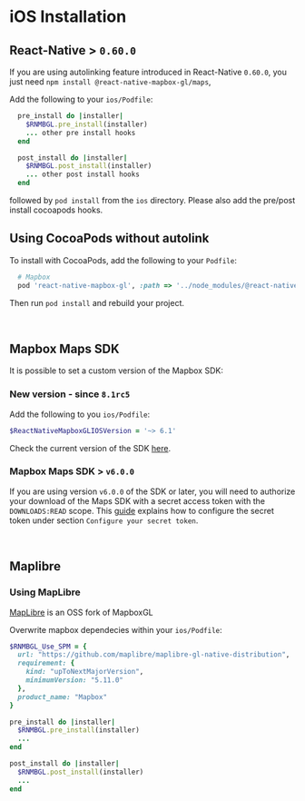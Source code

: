 # iOS Installation

## React-Native > `0.60.0`

If you are using autolinking feature introduced in React-Native `0.60.0`, you just need `npm install @react-native-mapbox-gl/maps`, 

Add the following to your `ios/Podfile`:

```ruby
  pre_install do |installer|
    $RNMBGL.pre_install(installer)
    ... other pre install hooks
  end
```

```ruby
  post_install do |installer|
    $RNMBGL.post_install(installer)
    ... other post install hooks
  end
```


followed by `pod install` from the `ios` directory. Please also add the pre/post install cocoapods hooks.

## Using CocoaPods without autolink

To install with CocoaPods, add the following to your `Podfile`:

```ruby
  # Mapbox
  pod 'react-native-mapbox-gl', :path => '../node_modules/@react-native-mapbox-gl/maps'

```

Then run `pod install` and rebuild your project.

<br>

## Mapbox Maps SDK

It is possible to set a custom version of the Mapbox SDK: 

### New version - since `8.1rc5`

Add the following to you `ios/Podfile`:

```ruby
$ReactNativeMapboxGLIOSVersion = '~> 6.1'
```

Check the current version of the SDK [here](https://docs.mapbox.com/ios/maps/overview/).

### Mapbox Maps SDK > `v6.0.0`

If you are using version `v6.0.0` of the SDK or later, you will need to authorize your download of the Maps SDK with a secret access token with the `DOWNLOADS:READ` scope. This [guide](https://docs.mapbox.com/ios/maps/overview/#install-the-sdk) explains how to configure the secret token under section `Configure your secret token`.

<br>

## Maplibre

### Using MapLibre

[MapLibre](https://github.com/maplibre/maplibre-gl-native) is an OSS fork of MapboxGL

Overwrite mapbox dependecies within your `ios/Podfile`:



```ruby
$RNMBGL_Use_SPM = {
  url: "https://github.com/maplibre/maplibre-gl-native-distribution",
  requirement: {
    kind: "upToNextMajorVersion",
    minimumVersion: "5.11.0"
  },
  product_name: "Mapbox"
}

pre_install do |installer|
  $RNMBGL.pre_install(installer)
  ...
end

post_install do |installer|
  $RNMBGL.post_install(installer)
  ...
end

```
